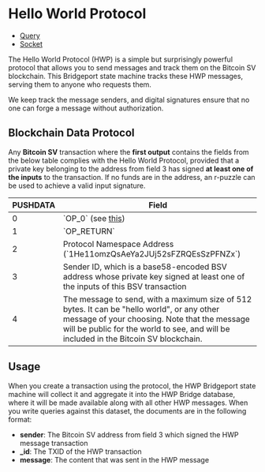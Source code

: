 # Hello World Protocol

- [Query](./query)
- [Socket](./socket)

The Hello World Protocol (HWP) is a simple but surprisingly powerful protocol that allows you to send messages and track them on the Bitcoin SV blockchain. This Bridgeport state machine tracks these HWP messages, serving them to anyone who requests them.

We keep track the message senders, and digital signatures ensure that no one can forge a message without authorization.

## Blockchain Data Protocol

Any **Bitcoin SV** transaction where the **first output** contains the fields from the below table complies with the Hello World Protocol, provided that a private key belonging to the address from field 3 has signed **at least one of the inputs** to the transaction. If no funds are in the address, an r-puzzle can be used to achieve a valid input signature.

PUSHDATA | Field
---------|---------------------------------
0        | \`OP_0\` (see [this](https://bitcoinsv.io/2019/07/27/the-return-of-op_return-roadmap-to-genesis-part-4/))
1        | \`OP_RETURN\`
2        | Protocol Namespace Address (\`1He11omzQsAeYa2JUj52sFZRQEsSzPFNZx\`)
3        | Sender ID, which is a base58-encoded BSV address whose private key signed at least one of the inputs of this BSV transaction
4        | The message to send, with a maximum size of 512 bytes. It can be "hello world", or any other message of your choosing. Note that the message will be public for the world to see, and will be included in the Bitcoin SV blockchain.

## Usage

When you create a transaction using the protocol, the HWP Bridgeport state machine will collect it and aggregate it into the HWP Bridge database, where it will be made available along with all other HWP messages. When you write queries against this dataset, the documents are in the following format:

- **sender**: The Bitcoin SV address from field 3 which signed the HWP message transaction
- **_id**: The TXID of the HWP transaction
- **message**: The content that was sent in the HWP message